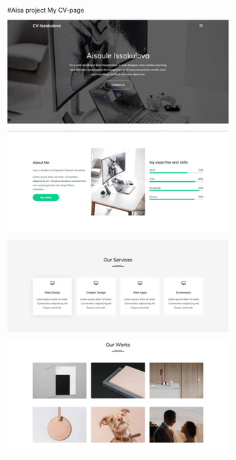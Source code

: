 #Aisa project
My CV-page

![](WhatsApp%20Image%202021-03-17%20at%2010.50.17.jpeg)

![](WhatsApp%20Image%202021-03-17%20at%2010.50.24%20(1).jpeg)

![](WhatsApp%20Image%202021-03-17%20at%2010.50.33.jpeg)

![](WhatsApp%20Image%202021-03-17%20at%2010.50.42.jpeg)
